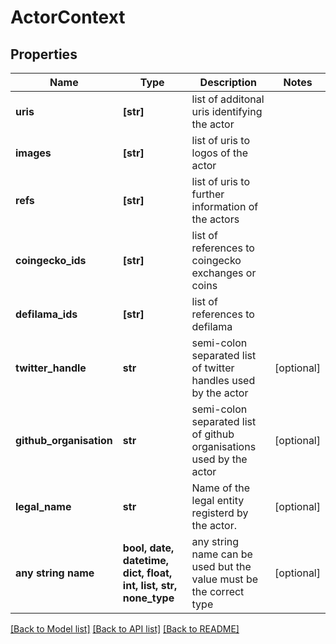 # ActorContext


## Properties
Name | Type | Description | Notes
------------ | ------------- | ------------- | -------------
**uris** | **[str]** | list of additonal uris identifying the actor | 
**images** | **[str]** | list of uris to logos of the actor | 
**refs** | **[str]** | list of uris to further information of the actors | 
**coingecko_ids** | **[str]** | list of references to coingecko exchanges or coins | 
**defilama_ids** | **[str]** | list of references to defilama | 
**twitter_handle** | **str** | semi-colon separated list of twitter handles used by the actor | [optional] 
**github_organisation** | **str** | semi-colon separated list of github organisations used by the actor | [optional] 
**legal_name** | **str** | Name of the legal entity registerd by the actor. | [optional] 
**any string name** | **bool, date, datetime, dict, float, int, list, str, none_type** | any string name can be used but the value must be the correct type | [optional]

[[Back to Model list]](../README.md#documentation-for-models) [[Back to API list]](../README.md#documentation-for-api-endpoints) [[Back to README]](../README.md)



